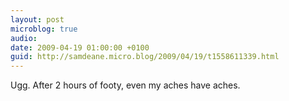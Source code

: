 ```yaml
---
layout: post
microblog: true
audio: 
date: 2009-04-19 01:00:00 +0100
guid: http://samdeane.micro.blog/2009/04/19/t1558611339.html
---
```

Ugg. After 2 hours of footy, even my aches have aches.
